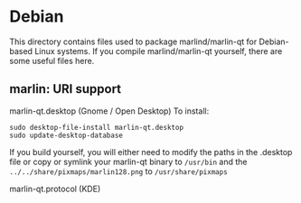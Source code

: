 
Debian
====================
This directory contains files used to package marlind/marlin-qt
for Debian-based Linux systems. If you compile marlind/marlin-qt yourself, there are some useful files here.

## marlin: URI support ##


marlin-qt.desktop  (Gnome / Open Desktop)
To install:

	sudo desktop-file-install marlin-qt.desktop
	sudo update-desktop-database

If you build yourself, you will either need to modify the paths in
the .desktop file or copy or symlink your marlin-qt binary to `/usr/bin`
and the `../../share/pixmaps/marlin128.png` to `/usr/share/pixmaps`

marlin-qt.protocol (KDE)

